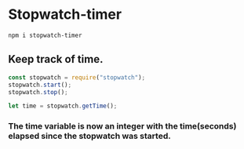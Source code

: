 # Stopwatch-timer

```
npm i stopwatch-timer
```

## Keep track of time.

```javascript
const stopwatch = require("stopwatch");
stopwatch.start();
stopwatch.stop();

let time = stopwatch.getTime();
```

### The time variable is now an integer with the time(seconds) elapsed since the stopwatch was started.
